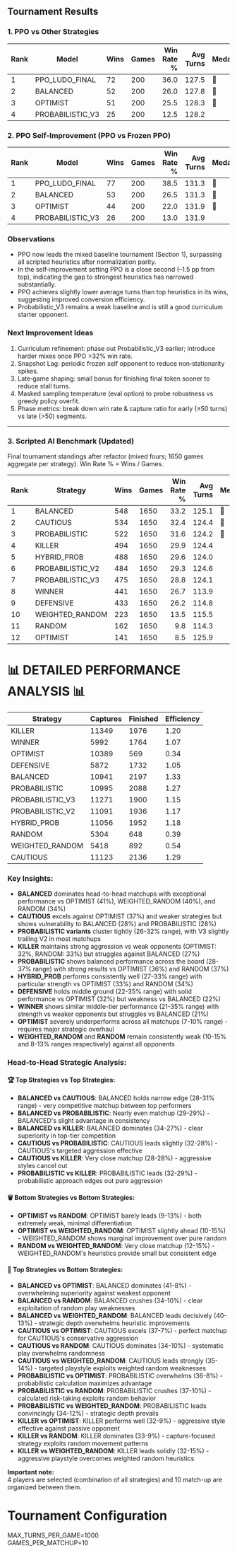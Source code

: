 ## Tournament Results

### 1. PPO vs Other Strategies

| Rank | Model            | Wins | Games | Win Rate % | Avg Turns | Medal |
|------|------------------|------|-------|-----------:|----------:|:------|
| 1    | PPO_LUDO_FINAL   | 72   | 200   | 36.0       | 127.5     | 🥇 |
| 2    | BALANCED         | 52   | 200   | 26.0       | 127.8     | 🥈 |
| 3    | OPTIMIST         | 51   | 200   | 25.5       | 128.3     | 🥉 |
| 4    | PROBABILISTIC_V3 | 25   | 200   | 12.5       | 128.2     |  |

### 2. PPO Self-Improvement (PPO vs Frozen PPO)

| Rank | Model            | Wins | Games | Win Rate % | Avg Turns | Medal |
|------|------------------|------|-------|-----------:|----------:|:------|
| 1    | PPO_LUDO_FINAL   | 77   | 200   | 38.5       | 131.3     | 🥇 |
| 2    | BALANCED         | 53   | 200   | 26.5       | 131.3     | 🥈 |
| 3    | OPTIMIST         | 44   | 200   | 22.0       | 131.9     | 🥉 |
| 4    | PROBABILISTIC_V3 | 26   | 200   | 13.0       | 131.9     |  |

### Observations
* PPO now leads the mixed baseline tournament (Section 1), surpassing all scripted heuristics after normalization parity.
* In the self‑improvement setting PPO is a close second (–1.5 pp from top), indicating the gap to strongest heuristics has narrowed substantially.
* PPO achieves slightly lower average turns than top heuristics in its wins, suggesting improved conversion efficiency.
* Probabilistic_V3 remains a weak baseline and is still a good curriculum starter opponent.

### Next Improvement Ideas
1. Curriculum refinement: phase out Probabilistic_V3 earlier; introduce harder mixes once PPO >32% win rate.
2. Snapshot Lag: periodic frozen self opponent to reduce non‑stationarity spikes.
3. Late‑game shaping: small bonus for finishing final token sooner to reduce stall turns.
4. Masked sampling temperature (eval option) to probe robustness vs greedy policy overfit.
5. Phase metrics: break down win rate & capture ratio for early (≤50 turns) vs late (>50) segments.

---

### 3. Scripted AI Benchmark (Updated)

Final tournament standings after refactor (mixed fours; 1650 games aggregate per strategy). Win Rate % = Wins / Games.

| Rank | Strategy          | Wins | Games | Win Rate % | Avg Turns | Medal |
|------|-------------------|------|-------|-----------:|----------:|:------|
| 1    | BALANCED          | 548  | 1650  | 33.2       | 125.1     | 🥇 |
| 2    | CAUTIOUS          | 534  | 1650  | 32.4       | 124.4     | 🥈 |
| 3    | PROBABILISTIC     | 522  | 1650  | 31.6       | 124.2     | 🥉 |
| 4    | KILLER            | 494  | 1650  | 29.9       | 124.4     |  |
| 5    | HYBRID_PROB       | 488  | 1650  | 29.6       | 124.0     |  |
| 6    | PROBABILISTIC_V2  | 484  | 1650  | 29.3       | 124.6     |  |
| 7    | PROBABILISTIC_V3  | 475  | 1650  | 28.8       | 124.1     |  |
| 8    | WINNER            | 441  | 1650  | 26.7       | 113.9     |  |
| 9    | DEFENSIVE         | 433  | 1650  | 26.2       | 114.8     |  |
| 10   | WEIGHTED_RANDOM   | 223  | 1650  | 13.5       | 115.5     |  |
| 11   | RANDOM            | 162  | 1650  | 9.8        | 114.3     |  |
| 12   | OPTIMIST          | 141  | 1650  | 8.5        | 125.9     |  |

📊 DETAILED PERFORMANCE ANALYSIS 📊
======================================================================

| Strategy          | Captures | Finished | Efficiency |
|-------------------|----------|----------|------------|
| KILLER            | 11349    | 1976     | 1.20       |
| WINNER            | 5992     | 1764     | 1.07       |
| OPTIMIST          | 10389    | 569      | 0.34       |
| DEFENSIVE         | 5872     | 1732     | 1.05       |
| BALANCED          | 10941    | 2197     | 1.33       |
| PROBABILISTIC     | 10995    | 2088     | 1.27       |
| PROBABILISTIC_V3  | 11271    | 1900     | 1.15       |
| PROBABILISTIC_V2  | 11091    | 1936     | 1.17       |
| HYBRID_PROB       | 11056    | 1952     | 1.18       |
| RANDOM            | 5304     | 648      | 0.39       |
| WEIGHTED_RANDOM   | 5418     | 892      | 0.54       |
| CAUTIOUS          | 11123    | 2136     | 1.29       |

### Key Insights:
* **BALANCED** dominates head-to-head matchups with exceptional performance vs OPTIMIST (41%), WEIGHTED_RANDOM (40%), and RANDOM (34%)
* **CAUTIOUS** excels against OPTIMIST (37%) and weaker strategies but shows vulnerability to BALANCED (28%) and PROBABILISTIC (28%)
* **PROBABILISTIC variants** cluster tightly (26-32% range), with V3 slightly trailing V2 in most matchups
* **KILLER** maintains strong aggression vs weak opponents (OPTIMIST: 32%, RANDOM: 33%) but struggles against BALANCED (27%)
* **PROBABILISTIC** shows balanced performance across the board (28-37% range) with strong results vs OPTIMIST (36%) and RANDOM (37%)
* **HYBRID_PROB** performs consistently well (27-33% range) with particular strength vs OPTIMIST (33%) and RANDOM (34%)
* **DEFENSIVE** holds middle ground (22-35% range) with solid performance vs OPTIMIST (32%) but weakness vs BALANCED (22%)
* **WINNER** shows similar middle-tier performance (21-35% range) with strength vs weaker opponents but struggles vs BALANCED (21%)
* **OPTIMIST** severely underperforms across all matchups (7-10% range) - requires major strategic overhaul
* **WEIGHTED_RANDOM** and **RANDOM** remain consistently weak (10-15% and 8-13% ranges respectively) against all opponents

### Head-to-Head Strategic Analysis:

#### 🏆 **Top Strategies vs Top Strategies:**
* **BALANCED vs CAUTIOUS**: BALANCED holds narrow edge (28-31% range) - very competitive matchup between top performers
* **BALANCED vs PROBABILISTIC**: Nearly even matchup (29-29%) - BALANCED's slight advantage in consistency
* **BALANCED vs KILLER**: BALANCED dominates (34-27%) - clear superiority in top-tier competition
* **CAUTIOUS vs PROBABILISTIC**: CAUTIOUS leads slightly (32-28%) - CAUTIOUS's targeted aggression effective
* **CAUTIOUS vs KILLER**: Very close matchup (28-28%) - aggressive styles cancel out
* **PROBABILISTIC vs KILLER**: PROBABILISTIC leads (32-29%) - probabilistic approach edges out pure aggression

#### 🗑️ **Bottom Strategies vs Bottom Strategies:**
* **OPTIMIST vs RANDOM**: OPTIMIST barely leads (9-13%) - both extremely weak, minimal differentiation
* **OPTIMIST vs WEIGHTED_RANDOM**: OPTIMIST slightly ahead (10-15%) - WEIGHTED_RANDOM shows marginal improvement over pure random
* **RANDOM vs WEIGHTED_RANDOM**: Very close matchup (12-15%) - WEIGHTED_RANDOM's heuristics provide small but consistent edge

#### 🎯 **Top Strategies vs Bottom Strategies:**
* **BALANCED vs OPTIMIST**: BALANCED dominates (41-8%) - overwhelming superiority against weakest opponent
* **BALANCED vs RANDOM**: BALANCED crushes (34-10%) - clear exploitation of random play weaknesses
* **BALANCED vs WEIGHTED_RANDOM**: BALANCED leads decisively (40-13%) - strategic depth overwhelms heuristic improvements
* **CAUTIOUS vs OPTIMIST**: CAUTIOUS excels (37-7%) - perfect matchup for CAUTIOUS's conservative aggression
* **CAUTIOUS vs RANDOM**: CAUTIOUS dominates (34-10%) - systematic play overwhelms randomness
* **CAUTIOUS vs WEIGHTED_RANDOM**: CAUTIOUS leads strongly (35-14%) - targeted playstyle exploits weighted random weaknesses
* **PROBABILISTIC vs OPTIMIST**: PROBABILISTIC overwhelms (36-8%) - probabilistic calculation maximizes advantage
* **PROBABILISTIC vs RANDOM**: PROBABILISTIC crushes (37-10%) - calculated risk-taking exploits random behavior
* **PROBABILISTIC vs WEIGHTED_RANDOM**: PROBABILISTIC leads convincingly (34-12%) - strategic depth prevails
* **KILLER vs OPTIMIST**: KILLER performs well (32-9%) - aggressive style effective against passive opponent
* **KILLER vs RANDOM**: KILLER dominates (33-9%) - capture-focused strategy exploits random movement patterns
* **KILLER vs WEIGHTED_RANDOM**: KILLER leads solidly (32-15%) - aggressive playstyle overcomes weighted random heuristics

**Important note:**  
4 players are selected (combination of all strategies) and 10 match-up are organized between them.

# Tournament Configuration  
MAX_TURNS_PER_GAME=1000  
GAMES_PER_MATCHUP=10